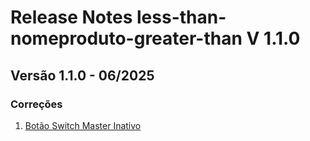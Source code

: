 # Release Notes less-than-nomeproduto-greater-than V 1.1.0

## **Versão 1.1.0 - 06/2025**


### **Correções**

1. [Botão Switch Master Inativo](Botão-Switch-Master-Inativo.md)
